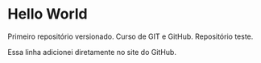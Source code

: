 # Hello World
 Primeiro repositório versionado. Curso de GIT e GitHub.
 Repositório teste.

Essa linha adicionei diretamente no site do GitHub.
